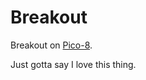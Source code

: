 # Breakout
Breakout on [Pico-8](https://www.lexaloffle.com/pico-8.php?page=manual).

Just gotta say I love this thing.
